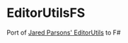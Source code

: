 # EditorUtilsFS

Port of [Jared Parsons' EditorUtils](https://github.com/jaredpar/EditorUtils) to F#
